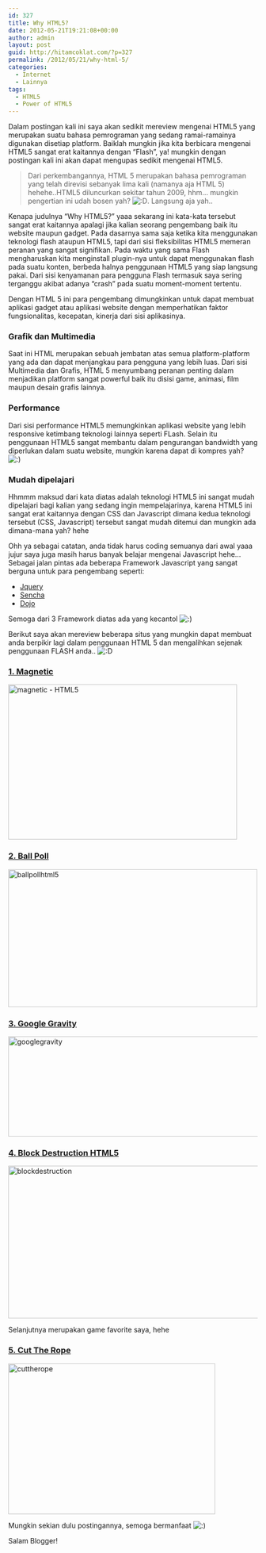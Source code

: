 ```yaml
---
id: 327
title: Why HTML5?
date: 2012-05-21T19:21:08+00:00
author: admin
layout: post
guid: http://hitamcoklat.com/?p=327
permalink: /2012/05/21/why-html-5/
categories:
  - Internet
  - Lainnya
tags:
  - HTML5
  - Power of HTML5
---
```

Dalam postingan kali ini saya akan sedikit mereview mengenai HTML5 yang merupakan suatu bahasa pemrograman yang sedang ramai-ramainya digunakan disetiap platform. Baiklah mungkin jika kita berbicara mengenai HTML5 sangat erat kaitannya dengan &#8220;Flash&#8221;, ya! mungkin dengan postingan kali ini akan dapat mengupas sedikit mengenai HTML5.

> Dari perkembangannya, HTML 5 merupakan bahasa pemrograman yang telah direvisi sebanyak lima kali (namanya aja HTML 5) hehehe..HTML5 diluncurkan sekitar tahun 2009, hhm&#8230; mungkin pengertian ini udah bosen yah?  <img src='http://localhost/hitamcoklat/wp-includes/images/smilies/icon_biggrin.gif' alt=':D' class='wp-smiley' />. Langsung aja yah..

Kenapa judulnya &#8220;Why HTML5?&#8221; yaaa sekarang ini kata-kata tersebut sangat erat kaitannya apalagi jika kalian seorang pengembang baik itu website maupun gadget. Pada dasarnya sama saja ketika kita menggunakan teknologi flash ataupun HTML5, tapi dari sisi fleksibilitas HTML5 memeran peranan yang sangat signifikan. Pada waktu yang sama Flash mengharuskan kita menginstall plugin-nya untuk dapat menggunakan flash pada suatu konten, berbeda halnya penggunaan HTML5 yang siap langsung pakai. Dari sisi kenyamanan para pengguna Flash termasuk saya sering terganggu akibat adanya &#8220;crash&#8221; pada suatu moment-moment tertentu.

Dengan HTML 5 ini para pengembang dimungkinkan untuk dapat membuat aplikasi gadget atau aplikasi website dengan memperhatikan faktor fungsionalitas, kecepatan, kinerja dari sisi aplikasinya.

### Grafik dan Multimedia

Saat ini HTML merupakan sebuah jembatan atas semua platform-platform yang ada dan dapat menjangkau para pengguna yang lebih luas. Dari sisi Multimedia dan Grafis, HTML 5 menyumbang peranan penting dalam menjadikan platform sangat powerful baik itu disisi game, animasi, film maupun desain grafis lainnya.

### Performance

Dari sisi performance HTML5 memungkinkan aplikasi website yang lebih responsive ketimbang teknologi lainnya seperti FLash. Selain itu penggunaan HTML5 sangat membantu dalam pengurangan bandwidth yang diperlukan dalam suatu website, mungkin karena dapat di kompres yah?  <img src='http://localhost/hitamcoklat/wp-includes/images/smilies/icon_smile.gif' alt=':)' class='wp-smiley' />

### Mudah dipelajari

Hhmmm maksud dari kata diatas adalah teknologi HTML5 ini sangat mudah dipelajari bagi kalian yang sedang ingin mempelajarinya, karena HTML5 ini sangat erat kaitannya dengan CSS dan Javascript dimana kedua teknologi tersebut (CSS, Javascript) tersebut sangat mudah ditemui dan mungkin ada dimana-mana yah? hehe

Ohh ya sebagai catatan, anda tidak harus coding semuanya dari awal yaaa jujur saya juga masih harus banyak belajar mengenai Javascript hehe&#8230; Sebagai jalan pintas ada beberapa Framework Javascript yang sangat berguna untuk para pengembang seperti:

  * <a title="jquery" href="http://jquery.com/" onclick="javascript:_gaq.push(['_trackEvent','outbound-article','http://jquery.com']);" target="_blank">Jquery</a>
  * <a title="sencha" href="http://www.sencha.com/" onclick="javascript:_gaq.push(['_trackEvent','outbound-article','http://www.sencha.com']);" target="_blank">Sencha</a>
  * <a title="dojo" href="http://dojotoolkit.org/" onclick="javascript:_gaq.push(['_trackEvent','outbound-article','http://dojotoolkit.org']);" target="_blank">Dojo</a>

<div>
  Semoga dari 3 Framework diatas ada yang kecantol <img src='http://localhost/hitamcoklat/wp-includes/images/smilies/icon_smile.gif' alt=':)' class='wp-smiley' />
</div>

Berikut saya akan mereview beberapa situs yang mungkin dapat membuat anda berpikir lagi dalam penggunaan HTML 5 dan mengalihkan sejenak penggunaan FLASH anda..  <img src='http://localhost/hitamcoklat/wp-includes/images/smilies/icon_biggrin.gif' alt=':D' class='wp-smiley' />

### <a title="HTML 5 magnetic" href="http://hakim.se/experiments/html5/magnetic/02/" onclick="javascript:_gaq.push(['_trackEvent','outbound-article','http://hakim.se']);" target="_blank">1. Magnetic</a>

<a href="http://hitamcoklat.com/wp-content/uploads/2012/05/magnetic.jpg" onclick="javascript:_gaq.push(['_trackEvent','outbound-article','http://hitamcoklat.com']);" rel="lightbox[327]" title="magnetic - HTML5"><img class="aligncenter size-full wp-image-328" title="magnetic - HTML5" src="http://hitamcoklat.com/wp-content/uploads/2012/05/magnetic.jpg" alt="magnetic - HTML5" width="462" height="313" /></a>

### <a title="Ball Poll HTML5" href="http://mrdoob.com/projects/chromeexperiments/ball_pool/" onclick="javascript:_gaq.push(['_trackEvent','outbound-article','http://mrdoob.com']);" target="_blank">2. Ball Poll</a>

<a href="http://hitamcoklat.com/wp-content/uploads/2012/05/ballpollhtml5.jpg" onclick="javascript:_gaq.push(['_trackEvent','outbound-article','http://hitamcoklat.com']);" rel="lightbox[327]" title="ballpollhtml5"><img class="aligncenter size-full wp-image-330" title="ballpollhtml5" src="http://hitamcoklat.com/wp-content/uploads/2012/05/ballpollhtml5.jpg" alt="ballpollhtml5" width="503" height="278" /></a>

### <a title="Google Gravity" href="http://mrdoob.com/projects/chromeexperiments/google_gravity/" onclick="javascript:_gaq.push(['_trackEvent','outbound-article','http://mrdoob.com']);" target="_blank">3. Google Gravity</a>

<a href="http://hitamcoklat.com/wp-content/uploads/2012/05/googlegravity.jpg" onclick="javascript:_gaq.push(['_trackEvent','outbound-article','http://hitamcoklat.com']);" rel="lightbox[327]" title="googlegravity"><img class="aligncenter size-full wp-image-332" title="googlegravity" src="http://hitamcoklat.com/wp-content/uploads/2012/05/googlegravity.jpg" alt="googlegravity" width="570" height="202" /></a>

### <a title="Block Destruction" href="http://craftymind.com/factory/html5video/CanvasVideo.html" onclick="javascript:_gaq.push(['_trackEvent','outbound-article','http://craftymind.com']);" target="_blank">4. Block Destruction HTML5</a>

<a href="http://hitamcoklat.com/wp-content/uploads/2012/05/blockdestruction.jpg" onclick="javascript:_gaq.push(['_trackEvent','outbound-article','http://hitamcoklat.com']);" rel="lightbox[327]" title="blockdestruction"><img class="aligncenter size-full wp-image-334" title="blockdestruction" src="http://hitamcoklat.com/wp-content/uploads/2012/05/blockdestruction.jpg" alt="blockdestruction" width="527" height="308" /></a>

Selanjutnya merupakan game favorite saya, hehe

### <a title="cut the rope" href="http://www.cuttherope.ie/" onclick="javascript:_gaq.push(['_trackEvent','outbound-article','http://www.cuttherope.ie']);" target="_blank">5. Cut The Rope</a>

<a href="http://hitamcoklat.com/wp-content/uploads/2012/05/cuttherope.jpg" onclick="javascript:_gaq.push(['_trackEvent','outbound-article','http://hitamcoklat.com']);" rel="lightbox[327]" title="cuttherope"><img class="aligncenter size-full wp-image-337" title="cuttherope" src="http://hitamcoklat.com/wp-content/uploads/2012/05/cuttherope.jpg" alt="cuttherope" width="418" height="304" /></a>

Mungkin sekian dulu postingannya, semoga bermanfaat  <img src='http://localhost/hitamcoklat/wp-includes/images/smilies/icon_smile.gif' alt=':)' class='wp-smiley' />

Salam Blogger!